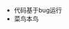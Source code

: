 - 代码基于bug运行
- 菜鸟本鸟

<!---
mishiroo/mishiroo is a ✨ special ✨ repository because its `README.md` (this file) appears on your GitHub profile.
You can click the Preview link to take a look at your changes.
--->
